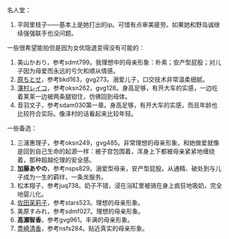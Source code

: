 名人堂：

1. 平岡里枝子——基本上是她打出的ip。可惜有点审美疲劳。如果她和野岛诚继续强强联手也没问题。



一些很希望能拍但是因为女优隐退变得没有可能的：

1. 美山かおり，参考sdmt799。我理想中的母亲形象：朴素；安产型屁股；对儿子因为母爱而永远的亏欠和顺从情感。
2. [原ちとせ](https://www.javlibrary.com/cn/?v=javlikarym)，参考bkd163，gvg273。溺爱儿子，口交技术非常温柔细腻。
3. [澤村レイコ](http://sougouwiki.com/d/%df%b7%c2%bc%a5%ec%a5%a4%a5%b3)，参考oksn262，gvg128。身高足够，有开大车的实感，一边吃着莱莱一边被两条腿钳住，仿佛回到母体。
4. 音羽文子，参考sdam030第一章。身高足够，有开大车的实感，而且年龄也比较符合实际。像泽村的话看起来比较年轻。



一些备选：

1. 三浦惠理子，参考oksn249，gvg485。非常理想的母亲形象，和她做爱就像是回到自己生命的起源一样：被子宫包围着，浑身上下都被母亲紧紧地缠绕着，那种超越伦理的安全感。
2. **加藤あやの**，参考nsps829。溺爱型母亲，安产型屁股。从通精、破处到与儿子成为一生的羁绊，一条龙服务。
2. 松本翔子，参考juq738。奶子不错，浸在浴缸里被骑在身上疯狂地吸奶，完全地婴儿化。
3. [佐田茉莉子](https://www.javlibrary.com/cn/?v=javme4ajry)，参考stars523。理想的母亲形象。
4. 美原すみれ，参考sdmf027。理想的母亲形象。
4. **高瀬智香**，参考gvg961。丰满的母亲形象。
5. [豊崎清香](http://sougouwiki.com/d/%cb%ad%ba%ea%c0%b6%b9%e1)，参考nsfs284。贴近真实的母亲形象。